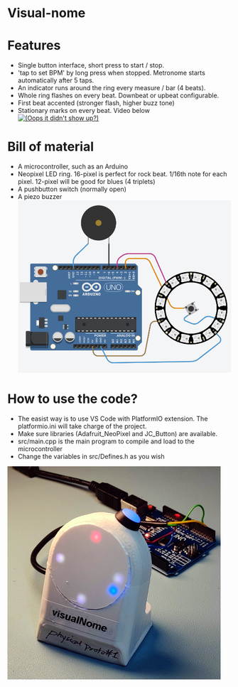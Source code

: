 # Visual-nome
# Features
- Single button interface, short press to start / stop.
- 'tap to set BPM' by long press when stopped. Metronome starts automatically after 5 taps.
- An indicator runs around the ring every measure / bar (4 beats).
- Whole ring flashes on every beat. Downbeat or upbeat configurable.
- First beat accented (stronger flash, higher buzz tone)
- Stationary marks on every beat.
Video below
[![(Oops it didn't show up?)](http://img.youtube.com/vi/hP1SXVaFfuM/0.jpg)](http://www.youtube.com/watch?v=hP1SXVaFfuM "Video on YouTube")

# Bill of material
- A microcontroller, such as an Arduino
- Neopixel LED ring. 16-pixel is perfect for rock beat. 1/16th note for each pixel. 12-pixel will be good for blues (4 triplets)
- A pushbutton switch (normally open)
- A piezo buzzer
![Wiring Diagram](./demo/visual_metronome_diagram.png)

# How to use the code?
- The easist way is to use VS Code with PlatformIO extension. The platformio.ini will take charge of the project.
- Make sure libraries (Adafruit_NeoPixel and JC_Button) are available.
- src/main.cpp is the main program to compile and load to the microcontroller
- Change the variables in src/Defines.h as you wish

![a picture](./demo/visualnome_proto1.jpg)
